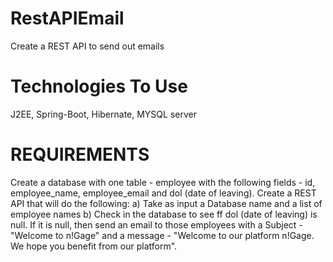 # RestAPIEmail
Create a REST API to send out emails

# Technologies To Use
J2EE, Spring-Boot, Hibernate, MYSQL server

REQUIREMENTS
============
Create a database with one table - employee with the following fields - id, employee_name, employee_email and dol (date of leaving).
Create a REST API that will do the following:
a) Take as input a Database name and a list of employee names
b) Check in the database to see ff dol (date of leaving) is null. If it is null, then send an email to those employees with a Subject - "Welcome to n!Gage" and a message - "Welcome to our platform n!Gage. We hope you benefit from our platform".


